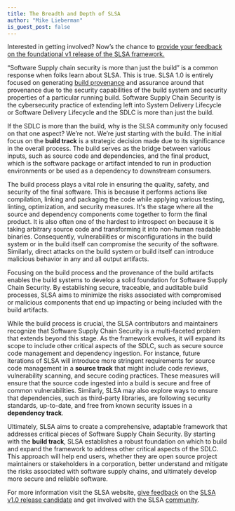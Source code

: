 ```yaml
---
title: The Breadth and Depth of SLSA
author: "Mike Lieberman"
is_guest_post: false
---
```


Interested in getting involved? Now’s the chance to [provide your feedback on the foundational v1 release of the SLSA framework.](2023-02-24-slsa-v1-rc.md)

“Software Supply chain security is more than just the build” is a common response when folks learn about SLSA. This is true. SLSA 1.0 is entirely focused on generating [build provenance](/spec/v1.0/provenance) and assurance around that provenance due to the security capabilities of the build system and security properties of a particular running build. Software Supply Chain Security is the cybersecurity practice of extending left into System Delivery Lifecycle or Software Delivery Lifecycle and the SDLC is more than just the build.

If the SDLC is more than the build, why is the SLSA community only focused on that one aspect? We’re not. We’re just starting with the build. The initial focus on the **build track** is a strategic decision made due to its significance in the overall process. The build serves as the bridge between various inputs, such as source code and dependencies, and the final product, which is the software package or artifact intended to run in production environments or be used as a dependency to downstream consumers.

The build process plays a vital role in ensuring the quality, safety, and security of the final software. This is because it performs actions like compilation, linking and packaging the code while applying various testing, linting, optimization, and security measures. It's the stage where all the source and dependency components come together to form the final product. It is also often one of the hardest to introspect on because it is taking arbitrary source code and transforming it into non-human readable binaries. Consequently, vulnerabilities or misconfigurations in the build system or in the build itself can compromise the security of the software. Similarly, direct attacks on the build system or build itself can introduce malicious behavior in any and all output artifacts.

Focusing on the build process and the provenance of the build artifacts enables the build systems to develop a solid foundation for Software Supply Chain Security. By establishing secure, traceable, and auditable build processes, SLSA aims to minimize the risks associated with compromised or malicious components that end up impacting or being included with the build artifacts.

While the build process is crucial, the SLSA contributors and maintainers recognize that Software Supply Chain Security is a multi-faceted problem that extends beyond this stage. As the framework evolves, it will expand its scope to include other critical aspects of the SDLC, such as secure source code management and dependency ingestion.
For instance, future iterations of SLSA will introduce more stringent requirements for source code management in a **source track** that might include code reviews, vulnerability scanning, and secure coding practices. These measures will ensure that the source code ingested into a build is secure and free of common vulnerabilities. Similarly, SLSA may also explore ways to ensure that dependencies, such as third-party libraries, are following security standards, up-to-date, and free from known security issues in a **dependency track**.

Ultimately, SLSA aims to create a comprehensive, adaptable framework that addresses critical pieces of Software Supply Chain Security. By starting with the **build track**, SLSA establishes a robust foundation on which to build and expand the framework to address other critical aspects of the SDLC. This approach will help end users, whether they are open source project maintainers or stakeholders in a corporation, better understand and mitigate the risks associated with software supply chains, and ultimately develop more secure and reliable software.

For more information visit the SLSA website, [give feedback](https://github.com/slsa-framework/slsa/issues) on the [SLSA v1.0 release candidate](/spec/v1.0/) and get involved with the SLSA [community](/community).
